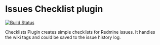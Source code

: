 Issues Checklist plugin
=======================

[![Build Status](https://travis-ci.org/RCRM/redmine_checklists.svg?branch=master)](https://travis-ci.org/RCRM/redmine_checklists)

Checklists Plugin creates simple checklists for Redmine issues. 
It handles the wiki tags and could be saved to the issue history log.

